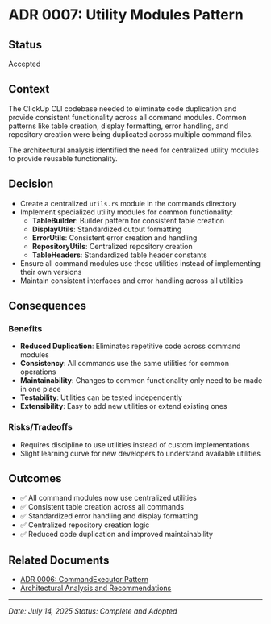 # ADR 0007: Utility Modules Pattern

## Status
Accepted

## Context

The ClickUp CLI codebase needed to eliminate code duplication and provide consistent functionality across all command modules. Common patterns like table creation, display formatting, error handling, and repository creation were being duplicated across multiple command files.

The architectural analysis identified the need for centralized utility modules to provide reusable functionality.

## Decision

- Create a centralized `utils.rs` module in the commands directory
- Implement specialized utility modules for common functionality:
  - **TableBuilder**: Builder pattern for consistent table creation
  - **DisplayUtils**: Standardized output formatting
  - **ErrorUtils**: Consistent error creation and handling
  - **RepositoryUtils**: Centralized repository creation
  - **TableHeaders**: Standardized table header constants
- Ensure all command modules use these utilities instead of implementing their own versions
- Maintain consistent interfaces and error handling across all utilities

## Consequences

### Benefits
- **Reduced Duplication**: Eliminates repetitive code across command modules
- **Consistency**: All commands use the same utilities for common operations
- **Maintainability**: Changes to common functionality only need to be made in one place
- **Testability**: Utilities can be tested independently
- **Extensibility**: Easy to add new utilities or extend existing ones

### Risks/Tradeoffs
- Requires discipline to use utilities instead of custom implementations
- Slight learning curve for new developers to understand available utilities

## Outcomes
- ✅ All command modules now use centralized utilities
- ✅ Consistent table creation across all commands
- ✅ Standardized error handling and display formatting
- ✅ Centralized repository creation logic
- ✅ Reduced code duplication and improved maintainability

## Related Documents
- [ADR 0006: CommandExecutor Pattern](../adr/0006-command-executor-pattern.md)
- [Architectural Analysis and Recommendations](../ARCHITECTURAL_ANALYSIS_AND_RECOMMENDATIONS.md)

---

*Date: July 14, 2025*
*Status: Complete and Adopted* 